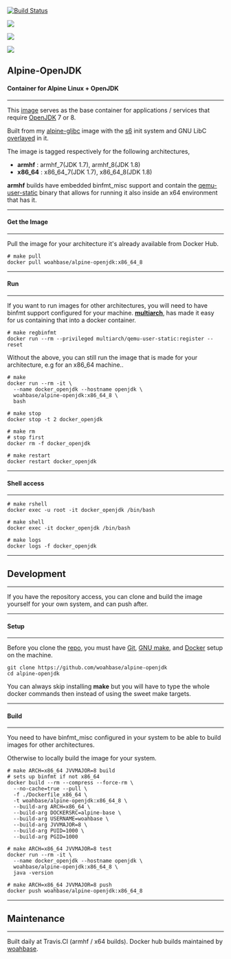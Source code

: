 [![Build Status](https://travis-ci.org/woahbase/alpine-openjdk.svg?branch=master)](https://travis-ci.org/woahbase/alpine-openjdk)

[![](https://images.microbadger.com/badges/image/woahbase/alpine-openjdk.svg)](https://microbadger.com/images/woahbase/alpine-openjdk)

[![](https://images.microbadger.com/badges/commit/woahbase/alpine-openjdk.svg)](https://microbadger.com/images/woahsbase/alpine-openjdk)

[![](https://images.microbadger.com/badges/version/woahbase/alpine-openjdk.svg)](https://microbadger.com/images/woahbase/alpine-openjdk)

## Alpine-OpenJDK
#### Container for Alpine Linux + OpenJDK

---

This [image][8] serves as the base container for applications
/ services that require [OpenJDK][12] 7 or 8.

Built from my [alpine-glibc][9] image with the [s6][10] init system
and GNU LibC [overlayed][11] in it.

The image is tagged respectively for the following architectures,
* **armhf**  : armhf_7(JDK 1.7), armhf_8(JDK 1.8)
* **x86_64** : x86_64_7(JDK 1.7), x86_64_8(JDK 1.8)

**armhf** builds have embedded binfmt_misc support and contain the
[qemu-user-static][5] binary that allows for running it also inside
an x64 environment that has it.

---
#### Get the Image
---

Pull the image for your architecture it's already available from
Docker Hub.

```
# make pull
docker pull woahbase/alpine-openjdk:x86_64_8

```

---
#### Run
---

If you want to run images for other architectures, you will need
to have binfmt support configured for your machine. [**multiarch**][4],
has made it easy for us containing that into a docker container.

```
# make regbinfmt
docker run --rm --privileged multiarch/qemu-user-static:register --reset

```
Without the above, you can still run the image that is made for your
architecture, e.g for an x86_64 machine..

```
# make
docker run --rm -it \
  --name docker_openjdk --hostname openjdk \
  woahbase/alpine-openjdk:x86_64_8 \
  bash

# make stop
docker stop -t 2 docker_openjdk

# make rm
# stop first
docker rm -f docker_openjdk

# make restart
docker restart docker_openjdk

```

---
#### Shell access
---

```
# make rshell
docker exec -u root -it docker_openjdk /bin/bash

# make shell
docker exec -it docker_openjdk /bin/bash

# make logs
docker logs -f docker_openjdk

```

---
## Development
---

If you have the repository access, you can clone and
build the image yourself for your own system, and can push after.

---
#### Setup
---

Before you clone the [repo][7], you must have [Git][1], [GNU make][2],
and [Docker][3] setup on the machine.

```
git clone https://github.com/woahbase/alpine-openjdk
cd alpine-openjdk

```
You can always skip installing **make** but you will have to
type the whole docker commands then instead of using the sweet
make targets.

---
#### Build
---

You need to have binfmt_misc configured in your system to be able
to build images for other architectures.

Otherwise to locally build the image for your system.

```
# make ARCH=x86_64 JVVMAJOR=8 build
# sets up binfmt if not x86_64
docker build --rm --compress --force-rm \
  --no-cache=true --pull \
  -f ./Dockerfile_x86_64 \
  -t woahbase/alpine-openjdk:x86_64_8 \
  --build-arg ARCH=x86_64 \
  --build-arg DOCKERSRC=alpine-base \
  --build-arg USERNAME=woahbase \
  --build-arg JVVMAJOR=8 \
  --build-arg PUID=1000 \
  --build-arg PGID=1000

# make ARCH=x86_64 JVVMAJOR=8 test
docker run --rm -it \
  --name docker_openjdk --hostname openjdk \
  woahbase/alpine-openjdk:x86_64_8 \
  java -version

# make ARCH=x86_64 JVVMAJOR=8 push
docker push woahbase/alpine-openjdk:x86_64_8

```

---
## Maintenance
---

Built daily at Travis.CI (armhf / x64 builds). Docker hub builds maintained by [woahbase][6].

[1]: https://git-scm.com
[2]: https://www.gnu.org/software/make/
[3]: https://www.docker.com
[4]: https://hub.docker.com/r/multiarch/qemu-user-static/
[5]: https://github.com/multiarch/qemu-user-static/releases/
[6]: https://hub.docker.com/u/woahbase

[7]: https://github.com/woahbase/alpine-openjdk
[8]: https://hub.docker.com/r/woahbase/alpine-openjdk
[9]: https://hub.docker.com/r/woahbase/alpine-glibc

[10]: https://skarnet.org/software/s6/
[11]: https://github.com/just-containers/s6-overlay
[12]: http://openjdk.java.net/
